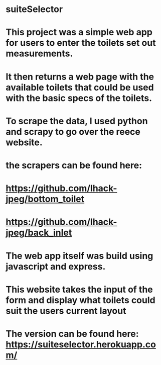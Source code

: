 # suiteSelector

# This project was a simple web app for users to enter the toilets set out measurements.

# It then returns a web page with the available toilets that could be used with the basic specs of the toilets.

# To scrape the data, I used python and scrapy to go over the reece website.

# the scrapers can be found here:

# https://github.com/lhack-jpeg/bottom_toilet

# https://github.com/lhack-jpeg/back_inlet

# The web app itself was build using javascript and express.

# This website takes the input of the form and display what toilets could suit the users current layout

# The version can be found here: https://suiteselector.herokuapp.com/
